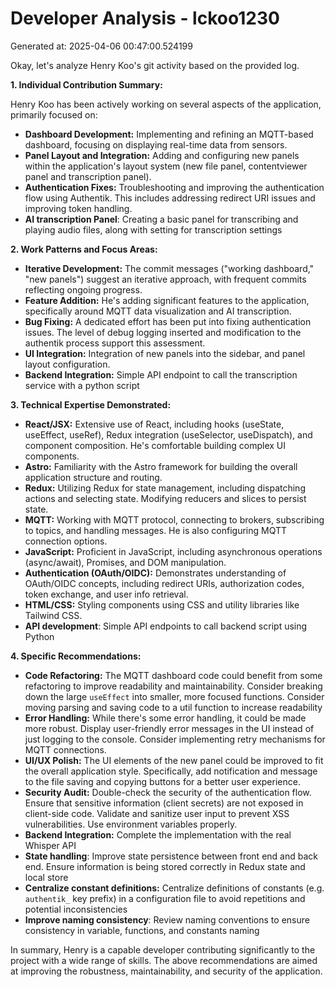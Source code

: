 # Developer Analysis - lckoo1230
Generated at: 2025-04-06 00:47:00.524199

Okay, let's analyze Henry Koo's git activity based on the provided log.

**1. Individual Contribution Summary:**

Henry Koo has been actively working on several aspects of the application, primarily focused on:

*   **Dashboard Development:** Implementing and refining an MQTT-based dashboard, focusing on displaying real-time data from sensors.
*   **Panel Layout and Integration:**  Adding and configuring new panels within the application's layout system (new file panel, contentviewer panel and transcription panel).
*   **Authentication Fixes:** Troubleshooting and improving the authentication flow using Authentik. This includes addressing redirect URI issues and improving token handling.
*   **AI transcription Panel**: Creating a basic panel for transcribing and playing audio files, along with setting for transcription settings

**2. Work Patterns and Focus Areas:**

*   **Iterative Development:** The commit messages ("working dashboard," "new panels") suggest an iterative approach, with frequent commits reflecting ongoing progress.
*   **Feature Addition:** He's adding significant features to the application, specifically around MQTT data visualization and AI transcription.
*   **Bug Fixing:** A dedicated effort has been put into fixing authentication issues. The level of debug logging inserted and modification to the authentik process support this assessment.
*   **UI Integration:** Integration of new panels into the sidebar, and panel layout configuration.
*   **Backend Integration:** Simple API endpoint to call the transcription service with a python script

**3. Technical Expertise Demonstrated:**

*   **React/JSX:** Extensive use of React, including hooks (useState, useEffect, useRef), Redux integration (useSelector, useDispatch), and component composition.  He's comfortable building complex UI components.
*   **Astro:**  Familiarity with the Astro framework for building the overall application structure and routing.
*   **Redux:**  Utilizing Redux for state management, including dispatching actions and selecting state. Modifying reducers and slices to persist state.
*   **MQTT:**  Working with MQTT protocol, connecting to brokers, subscribing to topics, and handling messages.  He is also configuring MQTT connection options.
*   **JavaScript:**  Proficient in JavaScript, including asynchronous operations (async/await), Promises, and DOM manipulation.
*   **Authentication (OAuth/OIDC):**  Demonstrates understanding of OAuth/OIDC concepts, including redirect URIs, authorization codes, token exchange, and user info retrieval.
*   **HTML/CSS:**  Styling components using CSS and utility libraries like Tailwind CSS.
*   **API development**: Simple API endpoints to call backend script using Python

**4. Specific Recommendations:**

*   **Code Refactoring:** The MQTT dashboard code could benefit from some refactoring to improve readability and maintainability. Consider breaking down the large `useEffect` into smaller, more focused functions. Consider moving parsing and saving code to a util function to increase readability
*   **Error Handling:**  While there's some error handling, it could be made more robust. Display user-friendly error messages in the UI instead of just logging to the console. Consider implementing retry mechanisms for MQTT connections.
*   **UI/UX Polish:**  The UI elements of the new panel could be improved to fit the overall application style.  Specifically, add notification and message to the file saving and copying buttons for a better user experience.
*   **Security Audit:**  Double-check the security of the authentication flow. Ensure that sensitive information (client secrets) are not exposed in client-side code.  Validate and sanitize user input to prevent XSS vulnerabilities. Use environment variables properly.
*   **Backend Integration:** Complete the implementation with the real Whisper API
*   **State handling**: Improve state persistence between front end and back end. Ensure information is being stored correctly in Redux state and local store
*   **Centralize constant definitions:** Centralize definitions of constants (e.g. `authentik_` key prefix) in a configuration file to avoid repetitions and potential inconsistencies
*   **Improve naming consistency**: Review naming conventions to ensure consistency in variable, functions, and constants naming

In summary, Henry is a capable developer contributing significantly to the project with a wide range of skills. The above recommendations are aimed at improving the robustness, maintainability, and security of the application.
